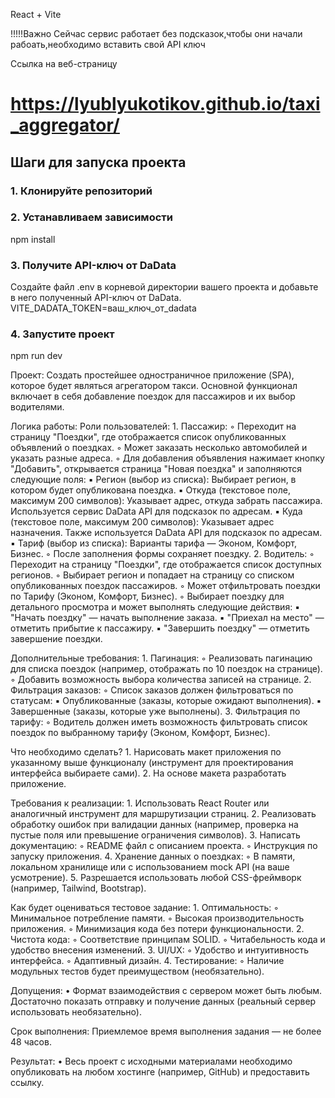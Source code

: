 React + Vite


!!!!!Важно
Сейчас сервис работает без подсказок,чтобы они начали рабоать,необходимо вставить свой API ключ

Ссылка на веб-страницу

# https://lyublyukotikov.github.io/taxi_aggregator/

## Шаги для запуска проекта

### 1. Клонируйте репозиторий

### 2. Устанавливаем зависимости 
npm install 

### 3. Получите API-ключ от DaData
Создайте файл .env в корневой директории вашего проекта и добавьте в него полученный API-ключ от DaData.
VITE_DADATA_TOKEN=ваш_ключ_от_dadata

### 4. Запустите проект
npm run dev

Проект:
Создать простейшее одностраничное приложение (SPA), которое будет являться агрегатором такси. Основной функционал включает в себя добавление поездок для пассажиров и их выбор водителями.

Логика работы:
Роли пользователей:
    1. Пассажир:
        ◦ Переходит на страницу "Поездки", где отображается список опубликованных объявлений о поездках.
        ◦ Может заказать несколько автомобилей и указать разные адреса.
        ◦ Для добавления объявления нажимает кнопку "Добавить", открывается страница "Новая поездка" и заполняются следующие поля:
            ▪ Регион (выбор из списка): Выбирает регион, в котором будет опубликована поездка.
            ▪ Откуда (текстовое поле, максимум 200 символов): Указывает адрес, откуда забрать пассажира. Используется сервис DaData API для подсказок по адресам.
            ▪ Куда (текстовое поле, максимум 200 символов): Указывает адрес назначения. Также используется DaData API для подсказок по адресам.
            ▪ Тариф (выбор из списка): Варианты тарифа — Эконом, Комфорт, Бизнес.
        ◦ После заполнения формы сохраняет поездку.
    2. Водитель:
        ◦ Переходит на страницу "Поездки", где отображается список доступных регионов.
        ◦ Выбирает регион и попадает на страницу со списком опубликованных поездок пассажиров.
        ◦ Может отфильтровать поездки по Тарифу (Эконом, Комфорт, Бизнес).
        ◦ Выбирает поездку для детального просмотра и может выполнять следующие действия:
            ▪ "Начать поездку" — начать выполнение заказа.
            ▪ "Приехал на место" — отметить прибытие к пассажиру.
            ▪ "Завершить поездку" — отметить завершение поездки.



Дополнительные требования:
    1. Пагинация:
        ◦ Реализовать пагинацию для списка поездок (например, отображать по 10 поездок на странице).
        ◦ Добавить возможность выбора количества записей на странице.
    2. Фильтрация заказов:
        ◦ Список заказов должен фильтроваться по статусам:
            ▪ Опубликованные (заказы, которые ожидают выполнения).
            ▪ Завершенные (заказы, которые уже выполнены).
    3. Фильтрация по тарифу:
        ◦ Водитель должен иметь возможность фильтровать список поездок по выбранному тарифу (Эконом, Комфорт, Бизнес).

Что необходимо сделать?
    1. Нарисовать макет приложения по указанному выше функционалу (инструмент для проектирования интерфейса выбираете сами).
    2. На основе макета разработать приложение.

Требования к реализации:
    1. Использовать React Router или аналогичный инструмент для маршрутизации страниц.
    2. Реализовать обработку ошибок при валидации данных (например, проверка на пустые поля или превышение ограничения символов).
    3. Написать документацию:
        ◦ README файл с описанием проекта.
        ◦ Инструкция по запуску приложения.
    4. Хранение данных о поездках:
        ◦ В памяти, локальном хранилище или с использованием mock API (на ваше усмотрение).
    5. Разрешается использовать любой CSS-фреймворк (например, Tailwind, Bootstrap).

Как будет оцениваться тестовое задание:
    1. Оптимальность:
        ◦ Минимальное потребление памяти.
        ◦ Высокая производительность приложения.
        ◦ Минимизация кода без потери функциональности.
    2. Чистота кода:
        ◦ Соответствие принципам SOLID.
        ◦ Читабельность кода и удобство внесения изменений.
    3. UI/UX:
        ◦ Удобство и интуитивность интерфейса.
        ◦ Адаптивный дизайн.
    4. Тестирование:
        ◦ Наличие модульных тестов будет преимуществом (необязательно).

Допущения:
    • Формат взаимодействия с сервером может быть любым. Достаточно показать отправку и получение данных (реальный сервер использовать необязательно).

Срок выполнения:
Приемлемое время выполнения задания — не более 48 часов.

Результат:
    • Весь проект с исходными материалами необходимо опубликовать на любом хостинге (например, GitHub) и предоставить ссылку.
